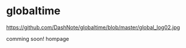 # globaltime

https://github.com/DashNote/globaltime/blob/master/global_log02.jpg

comming soon!
hompage

